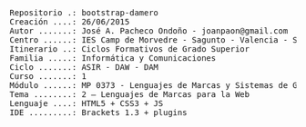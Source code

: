 <pre>
Repositorio .: bootstrap-damero
Creación ....: 26/06/2015
Autor .......: José A. Pacheco Ondoño - joanpaon@gmail.com
Centro ......: IES Camp de Morvedre - Sagunto - Valencia - Spain
Itinerario ..: Ciclos Formativos de Grado Superior
Familia .....: Informática y Comunicaciones
Ciclo .......: ASIR - DAW - DAM
Curso .......: 1
Módulo ......: MP 0373 - Lenguajes de Marcas y Sistemas de Gestión de Información
Tema ........: 2 – Lenguajes de Marcas para la Web
Lenguaje ....: HTML5 + CSS3 + JS
IDE .........: Brackets 1.3 + plugins
<pre>